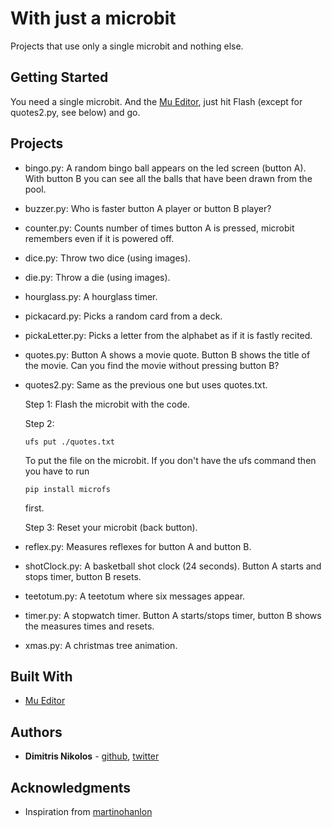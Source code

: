 # With just a microbit

Projects that use only a single microbit and nothing else.

## Getting Started

You need a single microbit. And the [Mu Editor](https://codewith.mu/), just hit 
Flash (except for quotes2.py, see below) and go.

## Projects
* bingo.py: A random bingo ball appears on the led screen (button A). With button B you can see all
the balls that have been drawn from the pool.

* buzzer.py: Who is faster button A player or button B player?

* counter.py: Counts number of times button A is pressed, microbit remembers even if it is powered off.

* dice.py: Throw two dice (using images).

* die.py: Throw a die (using images).

* hourglass.py: A hourglass timer.

* pickacard.py: Picks a random card from a deck.

* pickaLetter.py: Picks a letter from the alphabet as if it is fastly recited.

* quotes.py: Button A shows a movie quote. Button B shows the title of the movie. Can you find the 
movie without pressing button B?

* quotes2.py: Same as the previous one but uses quotes.txt.

	Step 1: Flash the microbit with the code.

	Step 2:
	```
	ufs put ./quotes.txt
	```
	To put the file on the microbit. If you don't have the ufs command then you have to run
	```
	pip install microfs
	```
	first.

	Step 3:
	Reset your microbit (back button).

* reflex.py: Measures reflexes for button A and button B.

* shotClock.py: A basketball shot clock (24 seconds). Button A starts and stops timer, button B resets.

* teetotum.py: A teetotum where six messages appear.

* timer.py: A stopwatch timer. Button A starts/stops timer, button B shows the measures times and resets.

* xmas.py: A christmas tree animation.

## Built With

* [Mu Editor](https://codewith.mu/)

## Authors

* **Dimitris Nikolos** - [github](https://github.com/dimnikolos), [twitter](https://twitter.com/dnikolos)

## Acknowledgments

* Inspiration from [martinohanlon](https://github.com/martinohanlon/microbit-micropython)

